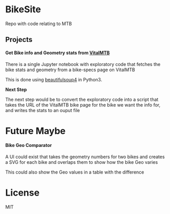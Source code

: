 # BikeSite

Repo with code relating to MTB

## Projects

#### Get Bike info and Geometry stats from [VitalMTB](https://www.vitalmtb.com/)

There is a single Jupyter notebook with exploratory code that fetches the bike stats and geometry from a bike-specs page on VitalMTB

This is done using [beautifulsoup4](https://www.crummy.com/software/BeautifulSoup/bs4/doc/) in Python3.

**Next Step**

The next step would be to convert the exploratory code into a script that takes the URL of the VitalMTB bike page for the bike we want the info for, and writes the stats to an ouput file

# Future Maybe

#### Bike Geo Comparator

A UI could exist that takes the geometry numbers for two bikes and creates a SVG for each bike and overlaps them to show how the bike Geo varies

This could also show the Geo values in a table with the difference

# License

MIT
